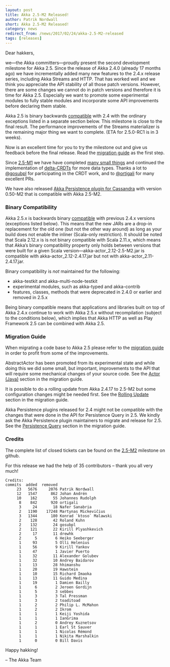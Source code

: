 ```yaml
---
layout: post
title: Akka 2.5-M2 Released!
author: Patrik Nordwall
short: Akka 2.5-M2 Released!
category: news
redirect_from: /news/2017/02/24/akka-2.5-M2-released
tags: [releases]
---
```


Dear hakkers,

we—the Akka committers—proudly present the second development milestone for Akka 2.5. Since the release of Akka 2.4.0 (already 17 months ago) we have incrementally added many new features to the 2.4.x release series, including Akka Streams and HTTP. That has worked well and we think you appreciate the API stability of all those patch versions. However, there are some changes we cannot do in patch versions and therefore it is time for Akka 2.5. Especially we want to promote some experimental modules to fully stable modules and incorporate some API improvements before declaring them stable. 

Akka 2.5 is binary backwards [compatible](http://doc.akka.io/docs/akka/2.5-M2/common/binary-compatibility-rules.html) with 2.4 with the ordinary exceptions listed in a separate section below. This milestone is close to the final result. The performance improvements of the Streams materializer is the remaining major thing we want to complete.  (ETA for 2.5.0-RC1 is in 3 weeks).

Now is an excellent time for you to try the milestone out and give us feedback before the final release. Read the [migration guide](http://doc.akka.io/docs/akka/2.5-M2/project/migration-guide-2.4.x-2.5.x.html) as the first step.

Since [2.5-M1](http://akka.io/news/2017/01/26/akka-2.5-M1-released.html) we have have completed [many small things](https://github.com/akka/akka/milestone/104?closed=1) and continued the implementation of  [delta-CRDTs](http://doc.akka.io/docs/akka/2.5-M1/scala/distributed-data.html#delta-CRDT) for more data types. Thanks a lot to [@gosubpl](https://github.com/gosubpl) for participating in the CRDT work, and to [@ortigali](https://github.com/ortigali) for many excellent PRs.

We have also released [Akka Persistence plugin for Cassandra](https://github.com/akka/akka-persistence-cassandra) with version 0.50-M2 that is compatible with Akka 2.5-M2.

### Binary Compatibility

Akka 2.5.x is backwards binary [compatible](http://doc.akka.io/docs/akka/2.5-M2/common/binary-compatibility-rules.html) with previous 2.4.x versions (exceptions listed below). This means that the new JARs are a drop-in replacement for the old one (but not the other way around) as long as your build does not enable the inliner (Scala-only restriction). It should be noted that Scala 2.12.x is is not binary compatible with Scala 2.11.x, which means that Akka’s binary compatibility property only holds between versions that were built for a given Scala version—akka-actor_2.12-2.5-M2.jar is compatible with akka-actor_2.12-2.4.17.jar but not with akka-actor_2.11-2.4.17.jar.

Binary compatibility is *not* maintained for the following:

* akka-testkit and akka-multi-node-testkit
* experimental modules, such as akka-typed and akka-contrib
* features, classes, methods that were deprecated in 2.4.0 or earlier and removed in 2.5.x

Being binary compatible means that applications and libraries built on top of Akka 2.4.x continue to work with Akka 2.5.x without recompilation (subject to the conditions below), which implies that Akka HTTP as well as Play Framework 2.5 can be combined with Akka 2.5.

### Migration Guide

When migrating a code base to Akka 2.5 please refer to the [migration guide](http://doc.akka.io/docs/akka/2.5-M2/project/migration-guide-2.4.x-2.5.x.html) in order to profit from some of the improvements.

AbstractActor has been promoted from its experimental state and while doing this we did some small, but important, improvements to the API that will require some mechanical changes of your source code. See the [Actor (Java)](http://doc.akka.io/docs/akka/2.5-M2/project/migration-guide-2.4.x-2.5.x.html#Actor__Java_) section in the migration guide.

It is possible to do a rolling update from Akka 2.4.17 to 2.5-M2 but some configuration changes might be needed first. See the [Rolling Update](http://doc.akka.io/docs/akka/2.5-M2/project/migration-guide-2.4.x-2.5.x.html#Rolling_Update)  section in the migration guide.

Akka Persistence plugins released for 2.4 might not be compatible with the changes that were done in the API for Persistence Query in 2.5. We kindly ask the Akka Persistence plugin maintainers to migrate and release for 2.5. See the [Persistence Query](http://doc.akka.io/docs/akka/2.5-M2/project/migration-guide-2.4.x-2.5.x.html#Persistence_Query) section in the migration guide.

### Credits

The complete list of closed tickets can be found on the [2.5-M2](https://github.com/akka/akka/milestone/104?closed=1) milestone on github.

For this release we had the help of 35 contributors – thank you all very much!

~~~
Credits:
commits  added  removed
     23   5676     2076 Patrik Nordwall
     12   1547      862 Johan Andrén
     10    162       55 Johannes Rudolph
      8    842      920 ortigali
      3     24       18 Nafer Sanabria
      2   1190    17248 Martynas Mickevičius
      3   1344      180 Konrad `ktoso` Malawski
      2    128       42 Roland Kuhn
      2    132       24 gosubpl
      2    121       22 Kirill Plyashkevich
      2     17       11 drewhk
      2      5        6 Heiko Seeberger
      1     93        5 Olli Helenius
      1     56        9 Kirill Yankov
      1     47        1 Javier Puerto
      1     32       11 Alexander Golubev
      1     32       10 Andrey Baidarov
      1     13       28 hhimanshu
      1     20       19 Hawstein
      1     10       15 Richard Imaoka
      1     13       11 Guido Medina
      1     19        1 Damien Bailly
      1      6        2 Jeroen Gordijn
      1      5        3 sebbes
      1      3        3 Tal Pressman
      1      3        2 toaditoad
      1      2        2 Philip L. McMahon
      1      2        2 Ikrom
      1      1        1 Keiji Yoshida
      1      1        1 IanGrima
      1      2        0 Andrey Kuznetsov
      1      1        1 Earl St Sauver
      1      1        1 Nicolas Rémond
      1      1        1 Nikita Marshalkin
      1      0        0 Bill Davis
~~~

Happy hakking!

– The Akka Team